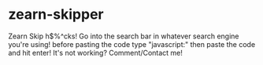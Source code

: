# zearn-skipper
Zearn Skip h$%^cks!
Go into the search bar in whatever search engine you're using!
before pasting the code type "javascript:" then paste the code and hit enter!
It's not working? Comment/Contact me!
